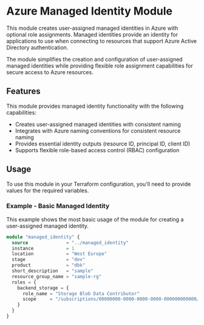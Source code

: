 # Azure Managed Identity Module

This module creates user-assigned managed identities in Azure with optional role assignments. 
Managed identities provide an identity for applications to use when connecting to resources that support Azure Active Directory authentication.

The module simplifies the creation and configuration of user-assigned managed identities while providing flexible role assignment capabilities for secure access to Azure resources.

## Features

This module provides managed identity functionality with the following capabilities:

- Creates user-assigned managed identities with consistent naming
- Integrates with Azure naming conventions for consistent resource naming
- Provides essential identity outputs (resource ID, principal ID, client ID)
- Supports flexible role-based access control (RBAC) configuration

## Usage

To use this module in your Terraform configuration, you'll need to provide values for the required variables.

### Example - Basic Managed Identity

This example shows the most basic usage of the module for creating a user-assigned managed identity.
```terraform
module "managed_identity" {
  source              = "../managed_identity"
  instance            = 1
  location            = "West Europe"
  stage               = "dev"
  product             = "dbk"
  short_description   = "sample"
  resource_group_name = "sample-rg"
  roles = {
    backend_storage = {
      role_name = "Storage Blob Data Contributor"
      scope     = "/subscriptions/00000000-0000-0000-0000-000000000000/resourceGroups/myResourceGroup/providers/Microsoft.Storage/storageAccounts/mystorageaccount"
    }
  }
}
```